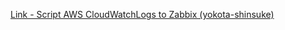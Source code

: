 [Link - Script AWS CloudWatchLogs to Zabbix (yokota-shinsuke)](https://github.com/yokota-shinsuke/aws-lambda-cloudwatchlogs-to-zabbix)
